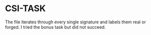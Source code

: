 # CSI-TASK
The file iterates through every single signature and labels them real or forged.
I tried the bonus task but did not succeed.
